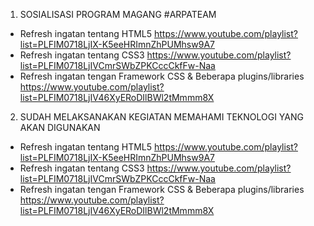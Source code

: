 1. SOSIALISASI PROGRAM MAGANG #ARPATEAM
- Refresh ingatan tentang HTML5 https://www.youtube.com/playlist?list=PLFIM0718LjIX-K5eeHRImnZhPUMhsw9A7
- Refresh ingatan tentang CSS3 https://www.youtube.com/playlist?list=PLFIM0718LjIVCmrSWbZPKCccCkfFw-Naa
- Refresh ingatan tengan Framework CSS & Beberapa plugins/libraries https://www.youtube.com/playlist?list=PLFIM0718LjIV46XyERoDIlBWl2tMmmm8X

2. SUDAH MELAKSANAKAN KEGIATAN MEMAHAMI TEKNOLOGI YANG AKAN DIGUNAKAN
- Refresh ingatan tentang HTML5 https://www.youtube.com/playlist?list=PLFIM0718LjIX-K5eeHRImnZhPUMhsw9A7
- Refresh ingatan tentang CSS3 https://www.youtube.com/playlist?list=PLFIM0718LjIVCmrSWbZPKCccCkfFw-Naa
- Refresh ingatan tengan Framework CSS & Beberapa plugins/libraries https://www.youtube.com/playlist?list=PLFIM0718LjIV46XyERoDIlBWl2tMmmm8X
